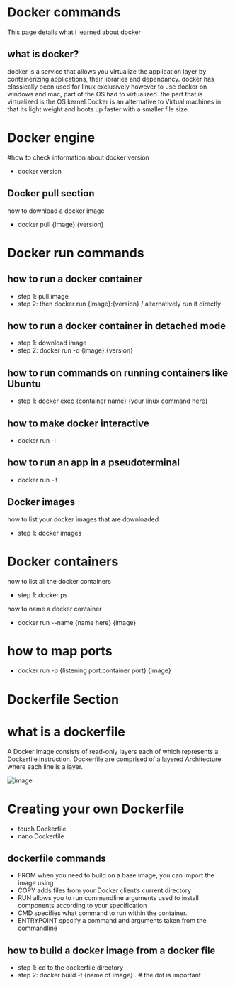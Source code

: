 # Docker commands 
This page details what i learned about docker

## what is docker?
docker is a service that allows you virtualize the application layer by containerizing applications, their libraries and dependancy.
docker has classically been used for linux exclusively however to use docker on windows and mac, part of the OS had to virtualized.
the part that is virtualized is the OS kernel.Docker is an alternative to Virtual machines in that its light weight and boots up faster with a smaller file size.

# Docker engine 
#how to check information about docker version
- docker version

## Docker pull section
how to download a docker image
- docker pull {image}:{version}

# Docker run commands 
## how to run a docker container
- step 1: pull image 
- step 2: then docker run {image}:{version} / alternatively run it directly

## how to run a docker container in detached mode
- step 1: download image
- step 2: docker run -d {image}:{version}

## how to run commands on running containers like Ubuntu
- step 1: docker exec {container name} {your linux command here}

## how to make docker interactive 
- docker run -i

## how to run an app in a pseudoterminal
- docker run -it

## Docker images
how to list your docker images that are downloaded
- step 1: docker images

# Docker containers 
how to list all the docker containers
- step 1: docker ps

how to name a docker container
- docker run --name {name here} {image}

# how to map ports 
- docker run -p {listening port:container port} {image}

# Dockerfile Section 
# what is a dockerfile
A Docker image consists of read-only layers each of which represents a Dockerfile instruction. Dockerfile are comprised of a layered Architecture where each line is a layer.

![image](https://user-images.githubusercontent.com/126476257/231466297-51feba1c-53a2-4996-9323-58d877f954c4.png)


# Creating your own Dockerfile
- touch Dockerfile
- nano Dockerfile

## dockerfile commands
- FROM when you need to build on a base image, you can import the image using
- COPY adds files from your Docker client’s current directory
- RUN allows you to run commandline arguments used to install components according to your specification
- CMD specifies what command to run within the container.
- ENTRYPOINT specify a command and arguments taken from the commandline

## how to build a docker image from a docker file
- step 1: cd to the dockerfile directory
- step 2: docker build -t {name of image} . # the dot is important 

